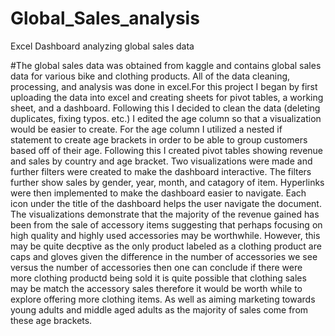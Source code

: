 # Global_Sales_analysis
Excel Dashboard analyzing global sales data 

#The global sales data was obtained from kaggle and contains global sales data for various bike and clothing products. All of the data cleaning, processing, and analysis was done in excel.For this project I began by first uploading the data into excel and creating sheets for pivot tables, a working sheet, and a dashboard. Following this I decided to clean the data (deleting duplicates, fixing typos. etc.) I edited the age column so that a visualization would be easier to create. For the age column I utilized a nested if statement to create age brackets in order to be able to group customers based off of their age. Following this I created pivot tables showing revenue and sales by country and age bracket. Two visualizations were made and further filters were created to make the dashboard interactive. The filters further show sales by gender, year, month, and catagory of item. Hyperlinks were then implemented to make the dashboard easier to navigate. Each icon under the title of the dashboard helps the user navigate the document. The visualizations demonstrate that the majority of the revenue gained has been from the sale of accessory items suggesting that perhaps focusing on high quality and highly used accessories may be worthwhile. However, this may be quite decptive as the only product labeled as a clothing product are caps and gloves given the difference in the number of accessories we see versus the number of accessories then one can conclude if there were more clothing productd being sold it is quite possible that clothing sales may be match the accessory sales therefore it would be worth while to explore offering more clothing items. As well as aiming marketing towards young adults and middle aged adults as the majority of sales come from these age brackets. 
